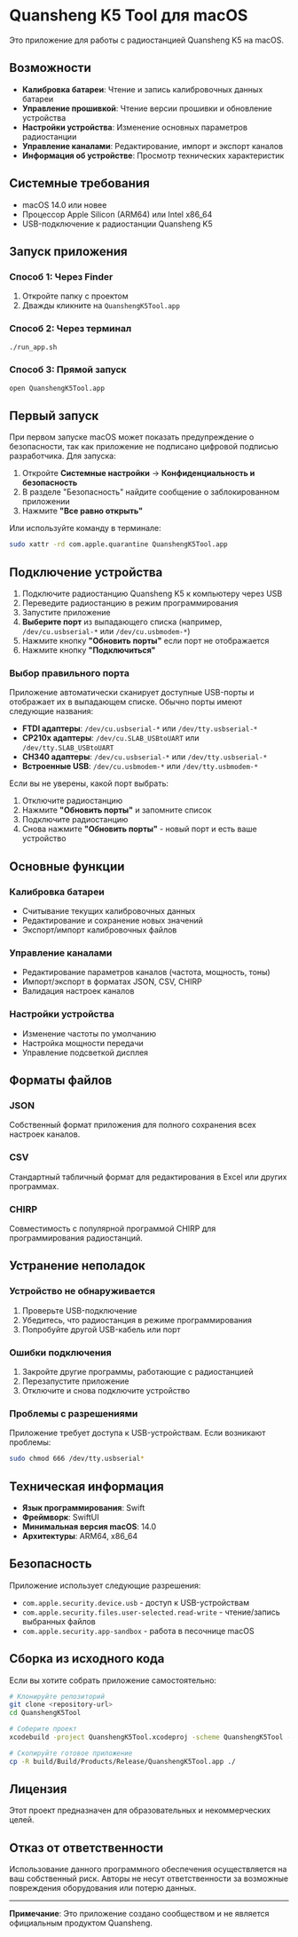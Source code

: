 # Quansheng K5 Tool для macOS

Это приложение для работы с радиостанцией Quansheng K5 на macOS.

## Возможности

- **Калибровка батареи**: Чтение и запись калибровочных данных батареи
- **Управление прошивкой**: Чтение версии прошивки и обновление устройства
- **Настройки устройства**: Изменение основных параметров радиостанции
- **Управление каналами**: Редактирование, импорт и экспорт каналов
- **Информация об устройстве**: Просмотр технических характеристик

## Системные требования

- macOS 14.0 или новее
- Процессор Apple Silicon (ARM64) или Intel x86_64
- USB-подключение к радиостанции Quansheng K5

## Запуск приложения

### Способ 1: Через Finder
1. Откройте папку с проектом
2. Дважды кликните на `QuanshengK5Tool.app`

### Способ 2: Через терминал
```bash
./run_app.sh
```

### Способ 3: Прямой запуск
```bash
open QuanshengK5Tool.app
```

## Первый запуск

При первом запуске macOS может показать предупреждение о безопасности, так как приложение не подписано цифровой подписью разработчика. Для запуска:

1. Откройте **Системные настройки** → **Конфиденциальность и безопасность**
2. В разделе "Безопасность" найдите сообщение о заблокированном приложении
3. Нажмите **"Все равно открыть"**

Или используйте команду в терминале:
```bash
sudo xattr -rd com.apple.quarantine QuanshengK5Tool.app
```

## Подключение устройства

1. Подключите радиостанцию Quansheng K5 к компьютеру через USB
2. Переведите радиостанцию в режим программирования
3. Запустите приложение
4. **Выберите порт** из выпадающего списка (например, `/dev/cu.usbserial-*` или `/dev/cu.usbmodem-*`)
5. Нажмите кнопку **"Обновить порты"** если порт не отображается
6. Нажмите кнопку **"Подключиться"**

### Выбор правильного порта

Приложение автоматически сканирует доступные USB-порты и отображает их в выпадающем списке. Обычно порты имеют следующие названия:

- **FTDI адаптеры**: `/dev/cu.usbserial-*` или `/dev/tty.usbserial-*`
- **CP210x адаптеры**: `/dev/cu.SLAB_USBtoUART` или `/dev/tty.SLAB_USBtoUART`
- **CH340 адаптеры**: `/dev/cu.usbserial-*` или `/dev/tty.usbserial-*`
- **Встроенные USB**: `/dev/cu.usbmodem-*` или `/dev/tty.usbmodem-*`

Если вы не уверены, какой порт выбрать:
1. Отключите радиостанцию
2. Нажмите **"Обновить порты"** и запомните список
3. Подключите радиостанцию
4. Снова нажмите **"Обновить порты"** - новый порт и есть ваше устройство

## Основные функции

### Калибровка батареи
- Считывание текущих калибровочных данных
- Редактирование и сохранение новых значений
- Экспорт/импорт калибровочных файлов

### Управление каналами
- Редактирование параметров каналов (частота, мощность, тоны)
- Импорт/экспорт в форматах JSON, CSV, CHIRP
- Валидация настроек каналов

### Настройки устройства
- Изменение частоты по умолчанию
- Настройка мощности передачи
- Управление подсветкой дисплея

## Форматы файлов

### JSON
Собственный формат приложения для полного сохранения всех настроек каналов.

### CSV
Стандартный табличный формат для редактирования в Excel или других программах.

### CHIRP
Совместимость с популярной программой CHIRP для программирования радиостанций.

## Устранение неполадок

### Устройство не обнаруживается
1. Проверьте USB-подключение
2. Убедитесь, что радиостанция в режиме программирования
3. Попробуйте другой USB-кабель или порт

### Ошибки подключения
1. Закройте другие программы, работающие с радиостанцией
2. Перезапустите приложение
3. Отключите и снова подключите устройство

### Проблемы с разрешениями
Приложение требует доступа к USB-устройствам. Если возникают проблемы:
```bash
sudo chmod 666 /dev/tty.usbserial*
```

## Техническая информация

- **Язык программирования**: Swift
- **Фреймворк**: SwiftUI
- **Минимальная версия macOS**: 14.0
- **Архитектуры**: ARM64, x86_64

## Безопасность

Приложение использует следующие разрешения:
- `com.apple.security.device.usb` - доступ к USB-устройствам
- `com.apple.security.files.user-selected.read-write` - чтение/запись выбранных файлов
- `com.apple.security.app-sandbox` - работа в песочнице macOS

## Сборка из исходного кода

Если вы хотите собрать приложение самостоятельно:

```bash
# Клонируйте репозиторий
git clone <repository-url>
cd QuanshengK5Tool

# Соберите проект
xcodebuild -project QuanshengK5Tool.xcodeproj -scheme QuanshengK5Tool -configuration Release CODE_SIGN_IDENTITY="" CODE_SIGNING_REQUIRED=NO clean build

# Скопируйте готовое приложение
cp -R build/Build/Products/Release/QuanshengK5Tool.app ./
```

## Лицензия

Этот проект предназначен для образовательных и некоммерческих целей.

## Отказ от ответственности

Использование данного программного обеспечения осуществляется на ваш собственный риск. Авторы не несут ответственности за возможные повреждения оборудования или потерю данных.

---

**Примечание**: Это приложение создано сообществом и не является официальным продуктом Quansheng.